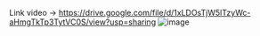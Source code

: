 Link video -> https://drive.google.com/file/d/1xLDOsTjW5lTzyWc-aHmgTkTp3TytVC0S/view?usp=sharing 
![image](https://github.com/user-attachments/assets/f2a40e3c-6d3f-4891-8200-abc6e9ce4c03)


